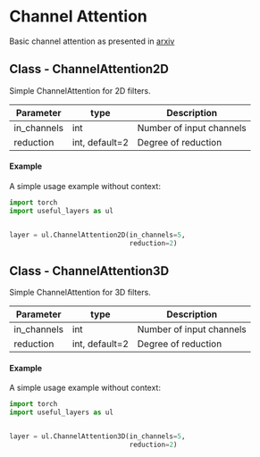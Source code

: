 # Channel Attention
Basic channel attention as presented in [arxiv](https://arxiv.org/pdf/1807.06521v2.pdf)

## Class - ChannelAttention2D

Simple ChannelAttention for 2D filters.

| Parameter | type | Description |
| -----     | ----- | ----- |
| in_channels | int | Number of input channels|
| reduction | int, default=2 | Degree of reduction |

#### Example

A simple usage example without context:

```python
import torch
import useful_layers as ul


layer = ul.ChannelAttention2D(in_channels=5,
                              reduction=2)
```


## Class - ChannelAttention3D

Simple ChannelAttention for 3D filters.

| Parameter | type | Description |
| -----     | ----- | ----- |
| in_channels | int | Number of input channels|
| reduction | int, default=2 | Degree of reduction |

#### Example

A simple usage example without context:

```python
import torch
import useful_layers as ul


layer = ul.ChannelAttention3D(in_channels=5,
                              reduction=2)
```
